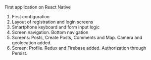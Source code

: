 First application on React Native

1. First configuration
2. Layout of registration and login screens
3. Smartphone keyboard and form input logic
4. Screen navigation. Bottom navigation
5. Screens: Posts, Create Posts, Comments and Map. Camera and geolocation added.
6. Screen: Profile. Redux and Firebase added. Authorization through Persist.
